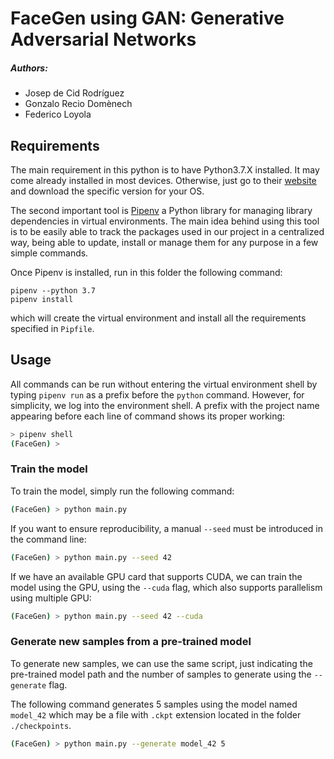 # FaceGen using GAN: Generative Adversarial Networks

##### Authors:
- Josep de Cid Rodríguez
- Gonzalo Recio Domènech
- Federico Loyola

## Requirements

The main requirement in this python is to have Python3.7.X installed.
It may come already installed in most devices. Otherwise, just go to their
[website](https://www.python.org/downloads/release/python-376/) and download the specific version for your OS.

The second important tool is [Pipenv](https://pipenv-fork.readthedocs.io/) a Python library for managing library
dependencies in virtual environments. The main idea behind using this tool is to be
easily able to track the packages used in our project in a centralized way, being able
to update, install or manage them for any purpose in a few simple commands.

Once Pipenv is installed, run in this folder the following command:

```shell
pipenv --python 3.7
pipenv install
```

which will create the virtual environment and install all the requirements specified in `Pipfile`.

## Usage

All commands can be run without entering the virtual environment shell by typing
`pipenv run` as a prefix before the `python` command. However, for simplicity,
we log into the environment shell. A prefix with the project name appearing before
each line of command shows its proper working:

```bash
> pipenv shell
(FaceGen) >
```
### Train the model

To train the model, simply run the following command:

```bash
(FaceGen) > python main.py 
```

If you want to ensure reproducibility, a manual `--seed` must be introduced in the command line:

```bash
(FaceGen) > python main.py --seed 42
```

If we have an available GPU card that supports CUDA, we can train the model using the GPU,
using the `--cuda` flag, which also supports parallelism using multiple GPU:

```bash
(FaceGen) > python main.py --seed 42 --cuda
```

### Generate new samples from a pre-trained model

To generate new samples, we can use the same script, just indicating the pre-trained model
path and the number of samples to generate using the `--generate` flag.

The following command generates 5 samples using the model named `model_42` which may be a file with `.ckpt`
extension located in the folder `./checkpoints`. 

```bash
(FaceGen) > python main.py --generate model_42 5
```